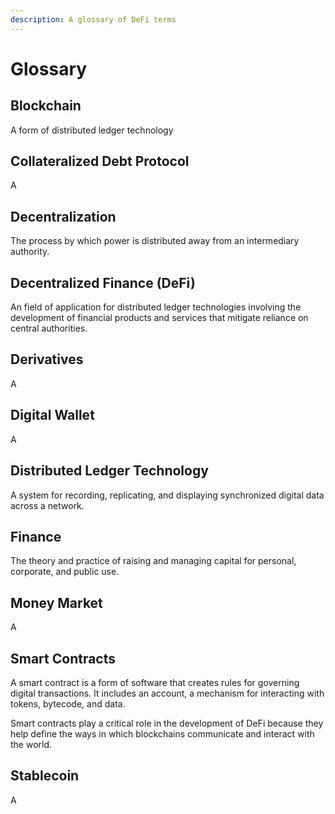 ```yaml
---
description: A glossary of DeFi terms
---
```


# Glossary

## Blockchain

A form of distributed ledger technology

## Collateralized Debt Protocol

A

## Decentralization

The process by which power is distributed away from an intermediary authority.

## Decentralized Finance \(DeFi\)

An field of application for distributed ledger technologies involving the development of financial products and services that mitigate reliance on central authorities.

## Derivatives

A

## Digital Wallet

A

## Distributed Ledger Technology

A system for recording, replicating, and displaying synchronized digital data across a network.

## Finance

The theory and practice of raising and managing capital for personal, corporate, and public use.

## Money Market

A

## Smart Contracts

A smart contract is a form of software that creates rules for governing digital transactions. It includes an account, a mechanism for interacting with tokens, bytecode, and data.

Smart contracts play a critical role in the development of DeFi because they help define the ways in which blockchains communicate and interact with the world.

## Stablecoin

A

## 

